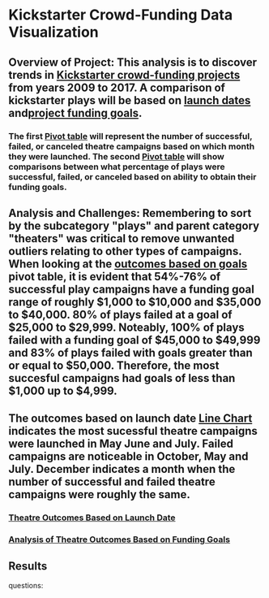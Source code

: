 # Kickstarter Crowd-Funding Data Visualization 

## Overview of Project: This analysis is to discover trends in [Kickstarter crowd-funding projects](https://github.com/GNovakGit/Kickstarter-Challenge-1/blob/main/Kickstarter_challenge_1.xlsx) from years 2009 to 2017. A comparison of kickstarter plays will be based on [launch dates](https://github.com/GNovakGit/Kickstarter-Challenge-1/blob/main/Theatre_Outcomes_vs_Launch_Graph.png) and[project funding goals](https://github.com/GNovakGit/Kickstarter-Challenge-1/blob/main/Outcomes_vs_Goals.png). 

### The first [Pivot table](https://github.com/GNovakGit/Kickstarter-Challenge-1/blob/main/Theatre_Outcomes_vs_Launch_Graph.png) will represent the number of successful, failed, or canceled theatre campaigns based on which month they were launched. The second [Pivot table](https://github.com/GNovakGit/Kickstarter-Challenge-1/blob/main/Outcomes_vs_Goals.png) will show comparisons between what percentage of plays were successful, failed, or canceled based on ability to obtain their funding goals.

## Analysis and Challenges: Remembering to sort by the subcategory "plays" and parent category "theaters" was critical to remove unwanted outliers relating to other types of campaigns. When looking at the [outcomes based on goals](https://github.com/GNovakGit/Kickstarter-Challenge-1/blob/main/Outcomes_vs_Goals.png) pivot table, it is evident that 54%-76% of successful play campaigns have a funding goal range of roughly $1,000 to $10,000 and $35,000 to $40,000. 80% of plays failed at a goal of $25,000 to $29,999. Noteably, 100% of plays failed with a funding goal of $45,000 to $49,999 and 83% of plays failed with goals greater than or equal to $50,000. Therefore, the most succesful campaigns had goals of less than $1,000 up to $4,999.

## The outcomes based on launch date [Line Chart](https://github.com/GNovakGit/Kickstarter-Challenge-1/blob/main/Theatre_Outcomes_vs_Launch_Graph.png) indicates the most sucessful theatre campaigns were launched in May June and July. Failed campaigns are noticeable in October, May and July. December indicates a month when the number of successful and failed theatre campaigns were roughly the same. 

### [Theatre Outcomes Based on Launch Date](https://github.com/GNovakGit/Kickstarter-Challenge-1/blob/main/Theatre_Outcomes_vs_Launch_Graph.png)

### [Analysis of Theatre Outcomes Based on Funding Goals](https://github.com/GNovakGit/Kickstarter-Challenge-1/blob/main/Outcomes_vs_Goals.png)


## Results

questions:
